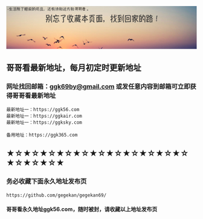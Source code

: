 ![image](https://github.com/gegekan/ggk69/blob/master/46.png)

## 哥哥看最新地址，每月初定时更新地址



### 网址找回邮箱：ggk69by@gmail.com 或发任意内容到邮箱可立即获得哥哥看最新地址

```javasript
最新地址一：https://ggk56.com
最新地址一：https://ggkair.com
最新地址一：https://ggksky.com

备用地址：https://ggk365.com
```
## ★☆★☆★☆★☆★☆★☆★☆★☆★☆★☆★☆★☆★☆★☆★

### 务必收藏下面永久地址发布页
```javasript
https://github.com/gegekan/gegekan69/
```

#### 哥哥看永久地址ggk56.com，随时被封，请收藏以上地址发布页
